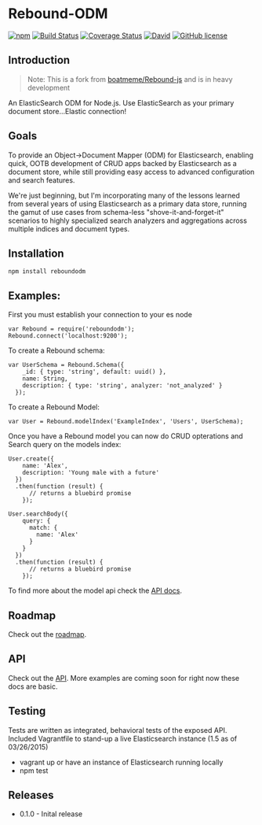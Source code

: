 # Rebound-ODM

[![npm](https://img.shields.io/npm/v/reboundodm.svg)](https://npmjs.com/reboundodm) [![Build Status](https://travis-ci.org/LucioFranco/Rebound-ODM.svg?branch=master)](https://travis-ci.org/LucioFranco/Rebound-ODM) [![Coverage Status](https://coveralls.io/repos/LucioFranco/Rebound-ODM/badge.svg?branch=master&service=github)](https://coveralls.io/github/LucioFranco/Rebound-ODM?branch=master) [![David](https://img.shields.io/david/LucioFranco/Rebound-ODM.svg)](https://github.com/LucioFranco/Rebound-ODM) [![GitHub license](https://img.shields.io/github/license/LucioFranco/Rebound-ODM.svg)](https://github.com/LucioFranco/Rebound-ODM)

## Introduction

> Note: This is a fork from [boatmeme/Rebound-js](https://github.com/boatmeme/rebound-js) and is in heavy development

An ElasticSearch ODM for Node.js. Use ElasticSearch as your primary document store...Elastic connection!

## Goals

To provide an Object->Document Mapper (ODM) for Elasticsearch, enabling quick, OOTB development of CRUD apps backed by Elasticsearch as a document store, while still providing easy access to advanced configuration and search features.

We're just beginning, but I'm incorporating many of the lessons learned from several years of using Elasticsearch as a primary data store, running the gamut of use cases from schema-less "shove-it-and-forget-it" scenarios to highly specialized search analyzers and aggregations across multiple indices and document types.

## Installation

```
npm install reboundodm
```

## Examples:

First you must establish your connection to your es node

```
var Rebound = require('reboundodm');
Rebound.connect('localhost:9200');
```

To create a Rebound schema:

```
var UserSchema = Rebound.Schema({
    _id: { type: 'string', default: uuid() },
    name: String,
    description: { type: 'string', analyzer: 'not_analyzed' }
  });
```

To create a Rebound Model:

```
var User = Rebound.modelIndex('ExampleIndex', 'Users', UserSchema);
```

Once you have a Rebound model you can now do CRUD opterations and Search query on the models index:

```
User.create({
    name: 'Alex',
    description: 'Young male with a future'
  })
  .then(function (result) {
      // returns a bluebird promise
    });

User.searchBody({
    query: {
      match: {
        name: 'Alex'
      }
    }
  })
  .then(function (result) {
      // returns a bluebird promise
    });
```

To find more about the model api check the [API docs](https://github.com/LucioFranco/Rebound-ODM/blob/master/API.md).

## Roadmap

Check out the [roadmap](https://github.com/LucioFranco/Rebound-ODM/issues/1).

## API

Check out the [API](https://github.com/LucioFranco/Rebound-ODM/blob/master/API.md). More examples are coming soon for right now these docs are basic.

## Testing

Tests are written as integrated, behavioral tests of the exposed API. Included Vagrantfile to stand-up a live Elasticsearch instance (1.5 as of 03/26/2015)

* vagrant up or have an instance of Elasticsearch running locally
* npm test

## Releases

  - 0.1.0 - Inital release
